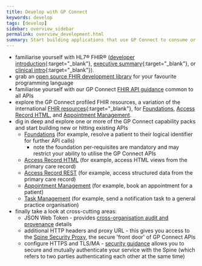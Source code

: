 ```yaml
---
title: Develop with GP Connect
keywords: develop
tags: [develop]
sidebar: overview_sidebar
permalink: overview_development.html
summary: Start building applications that use GP Connect to consume or expose data
---
```


- familiarise yourself with HL7&reg; FHIR&reg; ([developer introduction](http://www.hl7.org/implement/standards/fhir/overview-dev.html){:target="_blank"}, [executive summary](http://www.hl7.org/implement/standards/fhir/summary.html){:target="_blank"}, or [clinical intro](http://www.hl7.org/implement/standards/fhir/overview-clinical.html){:target="_blank"}).
- grab an [open source FHIR development library](development_fhir_open_source_guidance.html) for your favourite programming language
- familiarise yourself with our GP Connect [FHIR API guidance](development_fhir_api_guidance.html) common to all APIs
- explore the GP Connect profiled FHIR resources, a variation of the international [FHIR resources](https://www.hl7.org/fhir/STU3/){:target="_blank"}, for [Foundations](datalibraryfoundation.html), [Access Record HTML](datalibraryaccessRecord.html), and [Appointment Management](datalibraryappointment.html).
- dig in deep and explore one or more of the GP Connect capability packs and start building new or hitting existing APIs
  - [Foundations](foundations.html) (for example, resolve a patient to their logical identifier for further API calls)
  	- note the foundation per-requisites are mandatory and may restrict your ability to utilise the GP Connect APIs
  - [Access Record HTML](accessrecord.html) (for example, access HTML views from the primary care record)
  - [Access Record REST](accessrecord_rest.html) (for example, access structured data from the primary care record)
  - [Appointment Management](appointments.html) (for example, book an appointment for a patient)
  - [Task Management](tasks.html) (for example, send a notification task to a general practice organisation)
- finally take a look at cross-cutting areas:
  - JSON Web Token - provides [cross-organisation audit and provenance](integration_cross_organisation_audit_and_provenance.html) details
  - additional HTTP headers and proxy URL - this gives you access to the [Spine Security Proxy](integration_spine_security_proxy.html), the secure 'front door' of GP Connect APIs
  - configure HTTPS and TLS/MA - [security guidance](development_api_security_guidance.html) allows you to secure and mutually authenticate your service with the Spine (which refers to two parties authenticating each other at the same time) 
